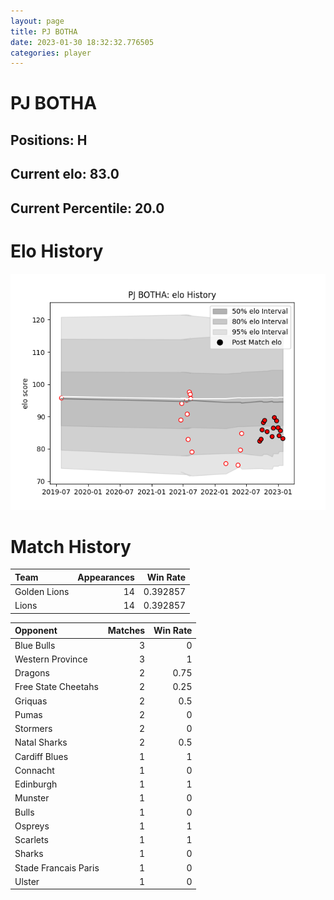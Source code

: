 ```yaml
---  
layout: page  
title: PJ BOTHA  
date: 2023-01-30 18:32:32.776505  
categories: player  
---
```

# PJ BOTHA

## Positions: H

## Current elo: 83.0

## Current Percentile: 20.0

# Elo History


![elo history](history_PJBOTHA.png)
# Match History


| Team         |   Appearances |   Win Rate |
|:-------------|--------------:|-----------:|
| Golden Lions |            14 |   0.392857 |
| Lions        |            14 |   0.392857 |

| Opponent             |   Matches |   Win Rate |
|:---------------------|----------:|-----------:|
| Blue Bulls           |         3 |       0    |
| Western Province     |         3 |       1    |
| Dragons              |         2 |       0.75 |
| Free State Cheetahs  |         2 |       0.25 |
| Griquas              |         2 |       0.5  |
| Pumas                |         2 |       0    |
| Stormers             |         2 |       0    |
| Natal Sharks         |         2 |       0.5  |
| Cardiff Blues        |         1 |       1    |
| Connacht             |         1 |       0    |
| Edinburgh            |         1 |       1    |
| Munster              |         1 |       0    |
| Bulls                |         1 |       0    |
| Ospreys              |         1 |       1    |
| Scarlets             |         1 |       1    |
| Sharks               |         1 |       0    |
| Stade Francais Paris |         1 |       0    |
| Ulster               |         1 |       0    |